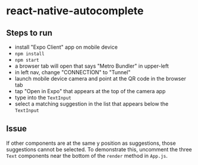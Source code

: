 # react-native-autocomplete

## Steps to run

- install "Expo Client" app on mobile device
- `npm install`
- `npm start`
- a browser tab will open that says "Metro Bundler" in upper-left
- in left nav, change "CONNECTION" to "Tunnel"
- launch mobile device camera and point at the QR code in the browser tab
- tap "Open in Expo" that appears at the top of the camera app
- type into the `TextInput`
- select a matching suggestion in the list that appears below the `TextInput`

## Issue

If other components are at the same y position as suggestions,
those suggestions cannot be selected.
To demonstrate this, uncomment the three `Text` components
near the bottom of the `render` method in `App.js`.
